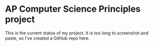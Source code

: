 # AP Computer Science Principles project

This is the current status of my project. It is too long to screenshot and paste, so I've created a GitHub repo here.
